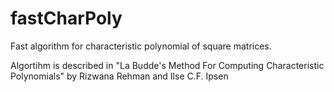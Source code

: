 # fastCharPoly
Fast algorithm for characteristic polynomial of square matrices.

Algortihm is described in 
"La Budde's Method For Computing Characteristic Polynomials"
by Rizwana Rehman and Ilse C.F. Ipsen